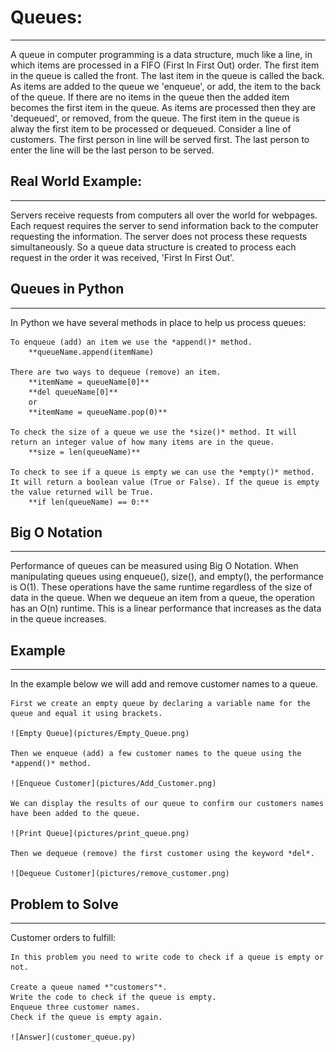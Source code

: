 # Queues:
<hr/>
    A queue in computer programming is a data structure, much like a line, in which items are processed in a FIFO (First In First Out) order. The first item in the queue is called the front. The last item in the queue is called the back. As items are added to the queue we 'enqueue', or add, the item to the back of the queue. If there are no items in the queue then the added item becomes the first item in the queue. As items are processed then they are 'dequeued', or removed, from the queue. The first item in the queue is alway the first item to be processed or dequeued. Consider a line of customers. The first person in line will be served first. The last person to enter the line will be the last person to be served.
    
## Real World Example:
<hr/>
    Servers receive requests from computers all over the world for webpages. Each request requires the server to send information back to the computer requesting the information. The server does not process these requests simultaneously. So a queue data structure is created to process each request in the order it was received, 'First In First Out'. 

## Queues in Python
<hr/>
    In Python we have several methods in place to help us process queues: 
    
    To enqueue (add) an item we use the *append()* method.
        **queueName.append(itemName)

    There are two ways to dequeue (remove) an item.
        **itemName = queueName[0]**
        **del queueName[0]**
        or
        **itemName = queueName.pop(0)**
    
    To check the size of a queue we use the *size()* method. It will return an integer value of how many items are in the queue.
        **size = len(queueName)**

    To check to see if a queue is empty we can use the *empty()* method. It will return a boolean value (True or False). If the queue is empty the value returned will be True.
        **if len(queueName) == 0:**

## Big O Notation
<hr/>    
    Performance of queues can be measured using Big O Notation. When manipulating queues using enqueue(), size(), and empty(), the performance is O(1). These operations have the same runtime regardless of the size of data in the queue. When we dequeue an item from a queue, the operation has an O(n) runtime. This is a linear performance that increases as the data in the queue increases.

## Example
<hr/>
    In the example below we will add and remove customer names to a queue.

    First we create an empty queue by declaring a variable name for the queue and equal it using brackets.

    ![Empty Queue](pictures/Empty_Queue.png)

    Then we enqueue (add) a few customer names to the queue using the *append()* method.

    ![Enqueue Customer](pictures/Add_Customer.png)

    We can display the results of our queue to confirm our customers names have been added to the queue.

    ![Print Queue](pictures/print_queue.png)

    Then we dequeue (remove) the first customer using the keyword *del*.

    ![Dequeue Customer](pictures/remove_customer.png)
    

## Problem to Solve
<hr/>
    Customer orders to fulfill:

    In this problem you need to write code to check if a queue is empty or not.

    Create a queue named *"customers"*.
    Write the code to check if the queue is empty.
    Enqueue three customer names.
    Check if the queue is empty again.

    ![Answer](customer_queue.py)
    